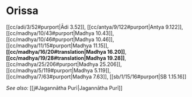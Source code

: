 # Orissa

[[cc/adi/3/52#purport|Ādi 3.52]], [[cc/antya/9/122#purport|Antya 9.122]], [[cc/madhya/10/43#purport|Madhya 10.43]], [[cc/madhya/10/46#purport|Madhya 10.46]], [[cc/madhya/11/15#purport|Madhya 11.15]], **[[cc/madhya/16/20#translation|Madhya 16.20]]**, **[[cc/madhya/19/28#translation|Madhya 19.28]]**, [[cc/madhya/25/206#purport|Madhya 25.206]], [[cc/madhya/5/119#purport|Madhya 5.119]], [[cc/madhya/7/63#purport|Madhya 7.63]], [[sb/1/15/16#purport|SB 1.15.16]]


*See also:* [[j#Jagannātha Purī|Jagannātha Purī]]
